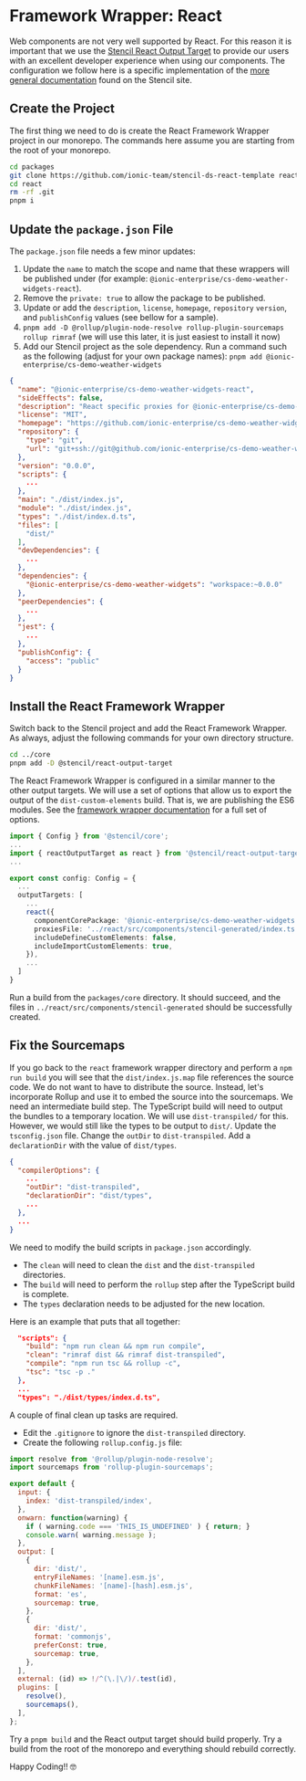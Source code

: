 # Framework Wrapper: React

Web components are not very well supported by React. For this reason it is important that we use the [Stencil React Output Target](https://www.npmjs.com/package/@stencil/react-output-target) to provide our users with an excellent developer experience when using our components. The configuration we follow here is a specific implementation of the [more general documentation](https://stenciljs.com/docs/react) found on the Stencil site.

## Create the Project

The first thing we need to do is create the React Framework Wrapper project in our monorepo. The commands here assume you are starting from the root of your monorepo.

```bash
cd packages
git clone https://github.com/ionic-team/stencil-ds-react-template react
cd react
rm -rf .git
pnpm i
```

## Update the `package.json` File

The `package.json` file needs a few minor updates:

1. Update the `name` to match the scope and name that these wrappers will be published under (for example: `@ionic-enterprise/cs-demo-weather-widgets-react`).
1. Remove the `private: true` to allow the package to be published.
1. Update or add the `description`, `license`, `homepage`, `repository` `version`, and `publishConfig` values (see bellow for a sample).
1. `pnpm add -D @rollup/plugin-node-resolve rollup-plugin-sourcemaps rollup rimraf` (we will use this later, it is just easiest to install it now)
1. Add our Stencil project as the sole dependency. Run a command such as the following (adjust for your own package names): `pnpm add @ionic-enterprise/cs-demo-weather-widgets`

```JSON
{
  "name": "@ionic-enterprise/cs-demo-weather-widgets-react",
  "sideEffects": false,
  "description": "React specific proxies for @ionic-enterprise/cs-demo-weather-widgets",
  "license": "MIT",
  "homepage": "https://github.com/ionic-enterprise/cs-demo-weather-widgets#readme",
  "repository": {
    "type": "git",
    "url": "git+ssh://git@github.com/ionic-enterprise/cs-demo-weather-widgets.git"
  },
  "version": "0.0.0",
  "scripts": {
    ...
  },
  "main": "./dist/index.js",
  "module": "./dist/index.js",
  "types": "./dist/index.d.ts",
  "files": [
    "dist/"
  ],
  "devDependencies": {
    ...
  },
  "dependencies": {
    "@ionic-enterprise/cs-demo-weather-widgets": "workspace:~0.0.0"
  },
  "peerDependencies": {
    ...
  },
  "jest": {
    ...
  },
  "publishConfig": {
    "access": "public"
  }
}
```

## Install the React Framework Wrapper

Switch back to the Stencil project and add the React Framework Wrapper. As always, adjust the following commands for your own directory structure.

```bash
cd ../core
pnpm add -D @stencil/react-output-target
```

The React Framework Wrapper is configured in a similar manner to the other output targets. We will use a set of options that allow us to export the output of the `dist-custom-elements` build. That is, we are publishing the ES6 modules. See the [framework wrapper documentation](https://github.com/ionic-team/stencil-ds-output-targets/blob/main/packages/react-output-target/README.md) for a full set of options.

```typescript
import { Config } from '@stencil/core';
...
import { reactOutputTarget as react } from '@stencil/react-output-target';
...

export const config: Config = {
  ...
  outputTargets: [
    ...
    react({
      componentCorePackage: '@ionic-enterprise/cs-demo-weather-widgets',
      proxiesFile: '../react/src/components/stencil-generated/index.ts',
      includeDefineCustomElements: false,
      includeImportCustomElements: true,
    }),
    ...
  ]
}
```

Run a build from the `packages/core` directory. It should succeed, and the files in `../react/src/components/stencil-generated` should be successfully created.

## Fix the Sourcemaps

If you go back to the `react` framework wrapper directory and perform a `npm run build` you will see that the `dist/index.js.map` file references the source code. We do not want to have to distribute the source. Instead, let's incorporate Rollup and use it to embed the source into the sourcemaps.  We need an intermediate build step. The TypeScript build will need to output the bundles to a temporary location. We will use `dist-transpiled/` for this. However, we would still like the types to be output to `dist/`. Update the `tsconfig.json` file. Change the `outDir` to `dist-transpiled`. Add a `declarationDir` with the value of `dist/types`.

```json
{
  "compilerOptions": {
    ...
    "outDir": "dist-transpiled",
    "declarationDir": "dist/types",
    ...
  },
  ...
}
```

We need to modify the build scripts in `package.json` accordingly.

- The `clean` will need to clean the `dist` and the `dist-transpiled` directories.
- The `build` will need to perform the `rollup` step after the TypeScript build is complete.
- The `types` declaration needs to be adjusted for the new location.

Here is an example that puts that all together:

```json
  "scripts": {
    "build": "npm run clean && npm run compile",
    "clean": "rimraf dist && rimraf dist-transpiled",
    "compile": "npm run tsc && rollup -c",
    "tsc": "tsc -p ."
  },
  ...
  "types": "./dist/types/index.d.ts",
```

A couple of final clean up tasks are required.

- Edit the `.gitignore` to ignore the `dist-transpiled` directory.
- Create the following `rollup.config.js` file:

```javascript
import resolve from '@rollup/plugin-node-resolve';
import sourcemaps from 'rollup-plugin-sourcemaps';

export default {
  input: {
    index: 'dist-transpiled/index',
  },
  onwarn: function(warning) {
    if ( warning.code === 'THIS_IS_UNDEFINED' ) { return; }
    console.warn( warning.message );
  },
  output: [
    {
      dir: 'dist/',
      entryFileNames: '[name].esm.js',
      chunkFileNames: '[name]-[hash].esm.js',
      format: 'es',
      sourcemap: true,
    },
    {
      dir: 'dist/',
      format: 'commonjs',
      preferConst: true,
      sourcemap: true,
    },
  ],
  external: (id) => !/^(\.|\/)/.test(id),
  plugins: [
    resolve(),
    sourcemaps(),
  ],
};
```

Try a `pnpm build` and the React output target should build properly. Try a build from the root of the monorepo and everything should rebuild correctly.

Happy Coding!! 🤓

